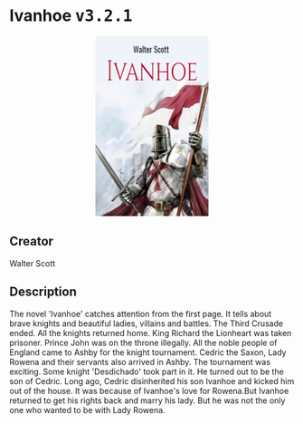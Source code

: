 
# Ivanhoe <kbd>v3.2.1</kbd>

<center>
  <img src="./cover-1024.jpg"/>
</center>

## Creator
Walter Scott

## Description
The novel 'Ivanhoe' catches attention from the first page. It tells about brave knights and beautiful ladies, villains and battles. The Third Crusade ended. All the knights returned home. King Richard the Lionheart was taken prisoner. Prince John was on the throne illegally. All the noble people of England came to Ashby for the knight tournament. Cedric the Saxon, Lady Rowena and their servants also arrived in Ashby. The tournament was exciting. Some knight 'Desdichado' took part in it. He turned out to be the son of Cedric. Long ago, Cedric disinherited his son Ivanhoe and kicked him out of the house. It was because of Ivanhoe's love for Rowena.But Ivanhoe returned to get his rights back and marry his lady. But he was not the only one who wanted to be with Lady Rowena.     
